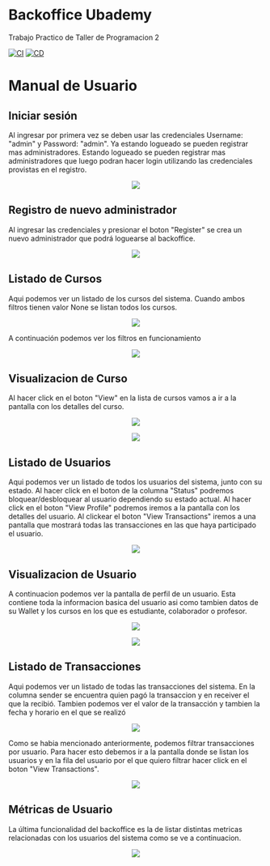 # Backoffice Ubademy
Trabajo Practico de Taller de Programacion 2

[![CI](https://github.com/MarcosRolando/taller2-ubademy-backoffice/actions/workflows/node.js.yml/badge.svg)](https://github.com/MarcosRolando/taller2-ubademy-backoffice/actions/workflows/node.js.yml)
[![CD](https://github.com/MarcosRolando/taller2-ubademy-backoffice/actions/workflows/heroku.yml/badge.svg)](https://github.com/MarcosRolando/taller2-ubademy-backoffice/actions/workflows/heroku.yml)


# Manual de Usuario

## Iniciar sesión

Al ingresar por primera vez se deben usar las credenciales Username: "admin" y Password: "admin". Ya estando logueado se pueden registrar mas administradores. Estando logueado se pueden registrar mas administradores que luego podran hacer login utilizando las credenciales provistas en el registro. 
<p align="center">
  <img src="./images/login.jpeg">
</p>

## Registro de nuevo administrador
Al ingresar las credenciales y presionar el boton "Register" se crea un nuevo administrador que podrá loguearse al backoffice.

<p align="center">
  <img src="./images/registerAdmin.jpeg">
</p>

## Listado de Cursos
Aqui podemos ver un listado de los cursos del sistema. Cuando ambos filtros tienen valor None se listan todos los cursos.

<p align="center">
  <img src="./images/coursesList.jpeg">
</p>
A continuación podemos ver los filtros en funcionamiento
<p align="center">
  <img src="./images/coursesListFiltered.jpeg">
</p>

## Visualizacion de Curso
Al hacer click en el boton "View" en la lista de cursos vamos a ir a la pantalla con los detalles del curso.

<p align="center">
  <img src="./images/courseDetail1.jpeg">
</p>
<p align="center">
  <img src="./images/courseDetail2.jpeg">
</p>

## Listado de Usuarios
Aqui podemos ver un listado de todos los usuarios del sistema, junto con su estado. Al hacer click en el boton de la columna "Status" podremos bloquear/desbloquear al usuario dependiendo su estado actual. Al hacer click en el boton "View Profile" podremos iremos a la pantalla con los detalles del usuario. Al clickear el boton "View Transactions" iremos a una pantalla que mostrará todas las transacciones en las que haya participado el usuario.

<p align="center">
  <img src="./images/usersList.jpeg">
</p>


## Visualizacion de Usuario
A continuacion podemos ver la pantalla de perfil de un usuario. Esta contiene toda la informacion basica del usuario asi como tambien datos de su Wallet y los cursos en los que es estudiante, colaborador o profesor.

<p align="center">
  <img src="./images/userProfile1.jpeg">
</p>
<p align="center">
  <img src="./images/userProfile2.jpeg">
</p>


## Listado de Transacciones
Aqui podemos ver un listado de todas las transacciones del sistema. En la columna sender se encuentra quien pagó la transaccion y en receiver el que la recibió. Tambien podemos ver el valor de la transacción y tambien la fecha y horario en el que se realizó

<p align="center">
  <img src="./images/transactionsList.jpeg">
</p>

Como se habia mencionado anteriormente, podemos filtrar transacciones por usuario. Para hacer esto debemos ir a la pantalla donde se listan los usuarios y en la fila del usuario por el que quiero filtrar hacer click en el boton "View Transactions".

<p align="center">
  <img src="./images/userTransactions.jpeg">
</p>

## Métricas de Usuario
La última funcionalidad del backoffice es la de listar distintas metricas relacionadas con los usuarios del sistema como se ve a continuacion.

<p align="center">
  <img src="./images/userMetrics.jpeg">
</p>
